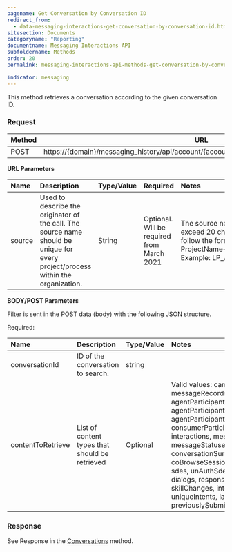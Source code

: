 ```yaml
---
pagename: Get Conversation by Conversation ID
redirect_from:
  - data-messaging-interactions-get-conversation-by-conversation-id.html
sitesection: Documents
categoryname: "Reporting"
documentname: Messaging Interactions API
subfoldername: Methods
order: 20
permalink: messaging-interactions-api-methods-get-conversation-by-conversation-id.html

indicator: messaging
---
```


This method retrieves a conversation according to the given conversation ID.

### Request

Method     | URL
--------   | ---
POST       | https://[{domain}](/agent-domain-domain-api.html)/messaging_history/api/account/{accountID}/conversations/conversation/search

**URL Parameters**

|Name   | Description  | Type/Value | Required | Notes
|:----- | :----------------------------------------------------------- | :--------- | :------- | :--------------------------------------------------------------------------------------------------------------------------------------------
|source | Used to describe the originator of the call. The source name should be unique for every project/process within the organization. | String    | Optional. Will be required from March 2021 | The source name should not exceed 20 characters. Please follow the format of ProjectName+AppName+UseCase. Example: LP_AgentUI_History|  

**BODY/POST Parameters**

Filter is sent in the POST data (body) with the following JSON structure.

Required:

| Name            | Description                        | Type/Value | Notes |
| :---------      | :---------------                   | :----------| :---------- |
| conversationId | ID of the conversation to search.    | string |   |
| contentToRetrieve | List of content types that should be retrieved | Optional | Valid values: campaign, messageRecords, agentParticipants, agentParticipantsLeave, agentParticipantsActive, consumerParticipants, transfers, interactions, messageScores, messageStatuses, conversationSurveys, coBrowseSessions, summary, sdes, unAuthSdes, monitoring, dialogs, responseTime, skillChanges, intents, uniqueIntents, latestAgentSurvey, previouslySubmittedAgentSurveys | 

### Response

See Response in the  [Conversations](messaging-interactions-api-methods-conversations.html#response) method.
